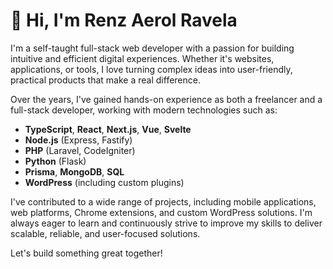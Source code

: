 # 👋 Hi, I'm Renz Aerol Ravela

I'm a self-taught full-stack web developer with a passion for building intuitive and efficient digital experiences. Whether it's websites, applications, or tools, I love turning complex ideas into user-friendly, practical products that make a real difference.

Over the years, I've gained hands-on experience as both a freelancer and a full-stack developer, working with modern technologies such as:

- **TypeScript**, **React**, **Next.js**, **Vue**, **Svelte**
- **Node.js** (Express, Fastify)
- **PHP** (Laravel, CodeIgniter)
- **Python** (Flask)
- **Prisma**, **MongoDB**, **SQL**
- **WordPress** (including custom plugins)

I've contributed to a wide range of projects, including mobile applications, web platforms, Chrome extensions, and custom WordPress solutions. I'm always eager to learn and continuously strive to improve my skills to deliver scalable, reliable, and user-focused solutions.

Let's build something great together!
